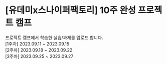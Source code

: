 # [유데미x스나이퍼팩토리] 10주 완성 프로젝트 캠프
프로젝트 캠프에서 학습한 실습/과제를 업로드 합니다.<br>
[1주차] 2023.09.11 ~ 2023.09.15<br>
[2주차] 2023.09.18 ~ 2023.09.22<br>
[3주차] 2023.09.25 ~ 2023.09.27<br>
